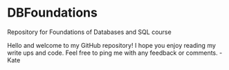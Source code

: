 # DBFoundations
Repository for Foundations of Databases and SQL course

Hello and welcome to my GitHub repository!
I hope you enjoy reading my write ups and code. 
Feel free to ping me with any feedback or comments. 
-Kate
